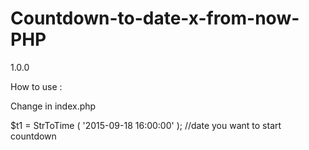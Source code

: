 # Countdown-to-date-x-from-now-PHP
1.0.0

How to use :

Change in index.php

$t1 = StrToTime ( '2015-09-18 16:00:00' ); //date you want to start countdown
